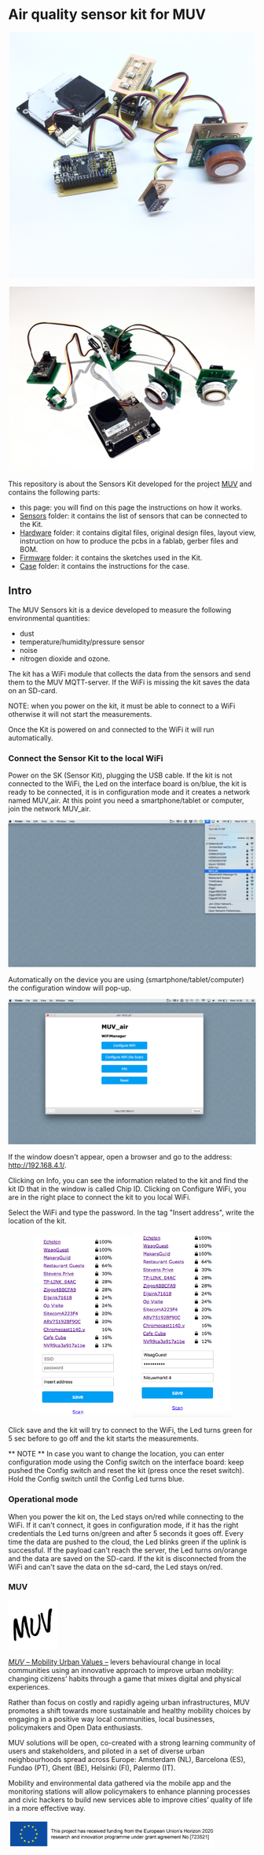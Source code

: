# Air quality sensor kit for MUV

<p align="center"><img src="images/sensor_kit.jpg" width="500"></p>
<p align="center"><img src="Hardware/Gerber files/images/MUV_SK.jpg" width="500"></p>

This repository is about the Sensors Kit developed for the project [MUV](#MUV) and contains the following parts:
- this page: you will find on this page the instructions on how it works.
- [Sensors](https://github.com/waagsociety/air_quality_sensor_kit/tree/master/MUV%20Kit/Sensors) folder: it contains the list of sensors that can be connected to the Kit.
- [Hardware](https://github.com/waagsociety/air_quality_sensor_kit/tree/master/MUV%20Kit/Hardware) folder: it contains digital files, original design files, layout view, instruction on how to produce the pcbs in a fablab, gerber files and BOM.
- [Firmware](https://github.com/waagsociety/air_quality_sensor_kit/tree/master/MUV%20Kit/Firmware) folder: it contains the sketches used in the Kit.
- [Case](https://github.com/waagsociety/air_quality_sensor_kit/tree/master/MUV%20Kit/Case) folder: it contains the instructions for the case.

## Intro
The MUV Sensors kit is a device developed to measure the following environmental quantities:
* dust
* temperature/humidity/pressure sensor
* noise
* nitrogen dioxide and ozone.

The kit has a WiFi module that collects the data from the sensors and send them to the MUV MQTT-server. If the WiFi is missing the kit saves the data on an SD-card.

NOTE: when you power on the kit, it must be able to connect to a WiFi otherwise it will not start the measurements.

Once the Kit is powered on and connected to the WiFi it will run automatically.

### Connect the Sensor Kit to the local WiFi
Power on the SK (Sensor Kit), plugging the USB cable. If the kit is not connected to the WiFi, the Led on the interface board is on/blue, the kit is ready to be connected, it is in configuration mode and it creates a network named MUV_air.
At this point you need a smartphone/tablet or computer, join the network MUV_air.

<p align="center"><img src="images/config_0_0.png"></p>

Automatically on the device you are using (smartphone/tablet/computer) the configuration window will pop-up.

<p align="center"><img src="images/config_1_1.png"></p>

If the window doesn't appear, open a browser and go to the address: http://192.168.4.1/.

Clicking on Info, you can see the information related to the kit and find the kit ID that in the window is called Chip ID.
Clicking on Configure WiFi, you are in the right place to connect the kit to you local WiFi.


Select the WiFi and type the password.
In the tag "Insert address", write the location of the kit.
<p align="center"> <img src="images/config_3.png" width="200">  <img src="images/config_4.png" width="200"></p>

Click save and the kit will try to connect to the WiFi, the Led turns green for 5 sec before to go off and the kit starts the measurements.

** NOTE **
In case you want to change the location, you can enter configuration mode using the Config switch on the interface board: keep pushed the Config switch and reset the kit (press once the reset switch). Hold the Config switch until the Config Led turns blue.

### Operational mode
When you power the kit on, the Led stays on/red while connecting to the WiFi. If it can't connect, it goes in configuration mode, if it has the right credentials the Led turns on/green and after 5 seconds it goes off. Every time the data are pushed to the cloud, the Led blinks green if the uplink is successful. If the payload can't reach the server, the Led turns on/orange and the data are saved on the SD-card. If the kit is disconnected from the WiFi and can't save the data on the sd-card, the Led stays on/red.

### MUV

<p align="left"><img src="images/muv-logo-new.png" width="100"></p> 

[*MUV* – Mobility Urban Values –](https://www.muv2020.eu) levers behavioural change in local communities using an innovative approach to improve urban mobility: changing citizens’ habits through a game that mixes digital and physical experiences.

Rather than focus on costly and rapidly ageing urban infrastructures, MUV promotes a shift towards more sustainable and healthy mobility choices by engaging in a positive way local communities, local businesses, policymakers and Open Data enthusiasts.

MUV solutions will be open, co-created with a strong learning community of users and stakeholders, and piloted in a set of diverse urban neighbourhoods spread across Europe: Amsterdam (NL), Barcelona (ES), Fundao (PT), Ghent (BE), Helsinki (FI), Palermo (IT).

Mobility and environmental data gathered via the mobile app and the monitoring stations will allow policymakers to enhance planning processes and civic hackers to build new services able to improve cities’ quality of life in a more effective way.

<p align="left"><img src="images/co-funded-h2020-horiz_en_long.png" width="420"></p>
